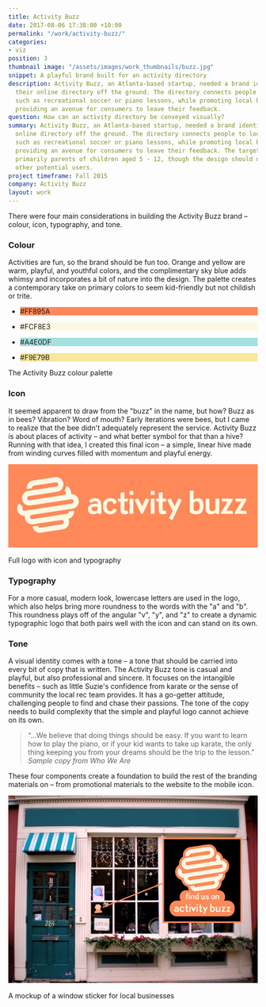 ```yaml
---
title: Activity Buzz
date: 2017-08-06 17:38:00 +10:00
permalink: "/work/activity-buzz/"
categories:
- viz
position: 3
thumbnail image: "/assets/images/work_thumbnails/buzz.jpg"
snippet: A playful brand built for an activity directory
description: Activity Buzz, an Atlanta-based startup, needed a brand identity to get
  their online directory off the ground. The directory connects people to local activities,
  such as recreational soccer or piano lessons, while promoting local businesses and
  providing an avenue for consumers to leave their feedback.
question: How can an activity directory be conveyed visually?
summary: Activity Buzz, an Atlanta-based startup, needed a brand identity to get their
  online directory off the ground. The directory connects people to local activities,
  such as recreational soccer or piano lessons, while promoting local businesses and
  providing an avenue for consumers to leave their feedback. The target market is
  primarily parents of children aged 5 - 12, though the design should not alienate
  other potential users.
project timeframe: Fall 2015
company: Activity Buzz
layout: work
---
```


There were four main considerations in building the Activity Buzz brand – colour, icon, typography, and tone.

### Colour
Activities are fun, so the brand should be fun too. Orange and yellow are warm, playful, and youthful colors, and the complimentary sky blue adds whimsy and incorporates a bit of nature into the design. The palette creates a contemporary take on primary colors to seem kid-friendly but not childish or trite.

<ul class="palette">
  <li style="background: #FF895A"><p class="swatch">#FF895A</p></li>
  <li style="background: #FCF8E3"><p class="swatch">#FCF8E3</p></li>
  <li style="background: #A4E0DF"><p class="swatch">#A4E0DF</p></li>
  <li style="background: #F9E79B"><p class="swatch">#F9E79B</p></li>
</ul>
<p class="caption mt-2">The Activity Buzz colour palette</p>

### Icon
It seemed apparent to draw from the "buzz" in the name, but how? Buzz as in bees? Vibration? Word of mouth? Early iterations were bees, but I came to realize that the bee didn't adequately represent the service. Activity Buzz is about places of activity – and what better symbol for that than a hive? Running with that idea, I created this final icon – a simple, linear hive made from winding curves filled with momentum and playful energy.

![typography.jpg](/uploads/typography.jpg)
<p class="caption">Full logo with icon and typography</p>

### Typography
For a more casual, modern look, lowercase letters are used in the logo, which also helps bring more roundness to the words with the "a" and "b". This roundness plays off of the angular "v", "y", and "z" to create a dynamic typographic logo that both pairs well with the icon and can stand on its own.

### Tone
A visual identity comes with a tone – a tone that should be carried into every bit of copy that is written. The Activity Buzz tone is casual and playful, but also professional and sincere. It focuses on the intangible benefits – such as little Suzie's confidence from karate or the sense of community the local rec team provides. It has a go-getter attitude, challenging people to find and chase their passions. The tone of the copy needs to build complexity that the simple and playful logo cannot achieve on its own.

> &ldquo;...We believe that doing things should be easy. If you want to learn how to play the piano, or if your kid wants to take up karate, the only thing keeping you from your dreams should be the trip to the lesson.&rdquo;<br>*Sample copy from Who We Are*


These four components create a foundation to build the rest of the branding materials on – from promotional materials to the website to the mobile icon.

![sticker.jpg](/uploads/sticker.jpg)
<p class="caption">A mockup of a window sticker for local businesses</p>
